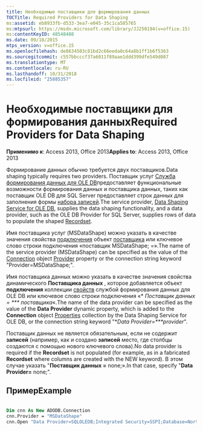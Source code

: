 ```yaml
---
title: Необходимые поставщики для формирования данных
TOCTitle: Required Providers for Data Shaping
ms:assetid: eb8933fb-d533-3ea7-e045-35c1ca585765
ms:mtpsurl: https://msdn.microsoft.com/library/JJ250194(v=office.15)
ms:contentKeyID: 48548488
ms.date: 09/18/2015
mtps_version: v=office.15
ms.openlocfilehash: de8634503c81bd2c66eeda0c64a8b1ff1b6f5363
ms.sourcegitcommit: c557bbcccf37a6011f89aae1ddd399dfe549d087
ms.translationtype: MT
ms.contentlocale: ru-RU
ms.lasthandoff: 10/31/2018
ms.locfileid: "25885357"
---
```

# <a name="required-providers-for-data-shaping"></a><span data-ttu-id="eea99-102">Необходимые поставщики для формирования данных</span><span class="sxs-lookup"><span data-stu-id="eea99-102">Required Providers for Data Shaping</span></span>


<span data-ttu-id="eea99-103">**Применимо к**: Access 2013, Office 2013</span><span class="sxs-lookup"><span data-stu-id="eea99-103">**Applies to**: Access 2013, Office 2013</span></span>

<span data-ttu-id="eea99-104">Формирование данных обычно требуется двух поставщиков.</span><span class="sxs-lookup"><span data-stu-id="eea99-104">Data shaping typically requires two providers.</span></span> <span data-ttu-id="eea99-105">Поставщик услуг [Служба формирования данных для OLE DB](microsoft-data-shaping-service-for-ole-db-ado-service-provider.md)предоставляет функциональные возможности формирования данных и поставщика данных, таких как поставщик OLE DB для SQL Server предоставляет строк данных для заполнения формы [набора записей](recordset-object-ado.md).</span><span class="sxs-lookup"><span data-stu-id="eea99-105">The service provider, [Data Shaping Service for OLE DB](microsoft-data-shaping-service-for-ole-db-ado-service-provider.md), supplies the data shaping functionality, and a data provider, such as the OLE DB Provider for SQL Server, supplies rows of data to populate the shaped [Recordset](recordset-object-ado.md).</span></span>

<span data-ttu-id="eea99-106">Имя поставщика услуг (MSDataShape) можно указать в качестве значения свойства [подключения](connection-object-ado.md) объект [поставщика](provider-property-ado.md) или ключевое слово строки подключения «поставщик MSDataShape; =».</span><span class="sxs-lookup"><span data-stu-id="eea99-106">The name of the service provider (MSDataShape) can be specified as the value of the [Connection](connection-object-ado.md) object [Provider](provider-property-ado.md) property or the connection string keyword "Provider=MSDataShape;".</span></span>

<span data-ttu-id="eea99-107">Имя поставщика данных можно указать в качестве значения свойства динамического **Поставщика данных** , которое добавляется объект **подключения** коллекции [свойств](properties-collection-ado.md) службой формирования данных для OLE DB или ключевое слово строки подключения «\* *Поставщик данных = \*\*\* поставщика*«.</span><span class="sxs-lookup"><span data-stu-id="eea99-107">The name of the data provider can be specified as the value of the **Data Provider** dynamic property, which is added to the **Connection** object [Properties](properties-collection-ado.md) collection by the Data Shaping Service for OLE DB, or the connection string keyword "\**Data Provider=\*\*\*provider*".</span></span>

<span data-ttu-id="eea99-108">Поставщик данных не является обязательным, если не содержит **записей** (например, как и создано **записей** место, где столбцы создаются с помощью нового ключевого слова).</span><span class="sxs-lookup"><span data-stu-id="eea99-108">No data provider is required if the **Recordset** is not populated (for example, as in a fabricated **Recordset** where columns are created with the NEW keyword).</span></span> <span data-ttu-id="eea99-109">В этом случае указать "**Поставщик данных =** none;».</span><span class="sxs-lookup"><span data-stu-id="eea99-109">In that case, specify "**Data Provider=** none;".</span></span>

## <a name="example"></a><span data-ttu-id="eea99-110">Пример</span><span class="sxs-lookup"><span data-stu-id="eea99-110">Example</span></span>

```vb 
 
Dim cnn As New ADODB.Connection 
cnn.Provider = "MSDataShape" 
cnn.Open "Data Provider=SQLOLEDB;Integrated Security=SSPI;Database=Northwind" 
```

